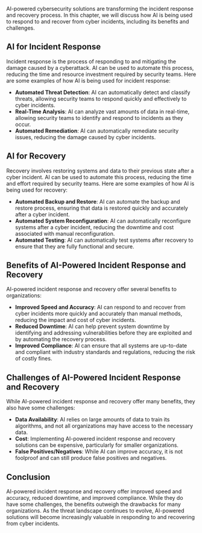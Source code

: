 
AI-powered cybersecurity solutions are transforming the incident response and recovery process. In this chapter, we will discuss how AI is being used to respond to and recover from cyber incidents, including its benefits and challenges.

AI for Incident Response
------------------------

Incident response is the process of responding to and mitigating the damage caused by a cyberattack. AI can be used to automate this process, reducing the time and resource investment required by security teams. Here are some examples of how AI is being used for incident response:

* **Automated Threat Detection**: AI can automatically detect and classify threats, allowing security teams to respond quickly and effectively to cyber incidents.
* **Real-Time Analysis**: AI can analyze vast amounts of data in real-time, allowing security teams to identify and respond to incidents as they occur.
* **Automated Remediation**: AI can automatically remediate security issues, reducing the damage caused by cyber incidents.

AI for Recovery
---------------

Recovery involves restoring systems and data to their previous state after a cyber incident. AI can be used to automate this process, reducing the time and effort required by security teams. Here are some examples of how AI is being used for recovery:

* **Automated Backup and Restore**: AI can automate the backup and restore process, ensuring that data is restored quickly and accurately after a cyber incident.
* **Automated System Reconfiguration**: AI can automatically reconfigure systems after a cyber incident, reducing the downtime and cost associated with manual reconfiguration.
* **Automated Testing**: AI can automatically test systems after recovery to ensure that they are fully functional and secure.

Benefits of AI-Powered Incident Response and Recovery
-----------------------------------------------------

AI-powered incident response and recovery offer several benefits to organizations:

* **Improved Speed and Accuracy**: AI can respond to and recover from cyber incidents more quickly and accurately than manual methods, reducing the impact and cost of cyber incidents.
* **Reduced Downtime**: AI can help prevent system downtime by identifying and addressing vulnerabilities before they are exploited and by automating the recovery process.
* **Improved Compliance**: AI can ensure that all systems are up-to-date and compliant with industry standards and regulations, reducing the risk of costly fines.

Challenges of AI-Powered Incident Response and Recovery
-------------------------------------------------------

While AI-powered incident response and recovery offer many benefits, they also have some challenges:

* **Data Availability**: AI relies on large amounts of data to train its algorithms, and not all organizations may have access to the necessary data.
* **Cost**: Implementing AI-powered incident response and recovery solutions can be expensive, particularly for smaller organizations.
* **False Positives/Negatives**: While AI can improve accuracy, it is not foolproof and can still produce false positives and negatives.

Conclusion
----------

AI-powered incident response and recovery offer improved speed and accuracy, reduced downtime, and improved compliance. While they do have some challenges, the benefits outweigh the drawbacks for many organizations. As the threat landscape continues to evolve, AI-powered solutions will become increasingly valuable in responding to and recovering from cyber incidents.
